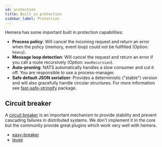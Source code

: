 ```yaml
---
id: protection
title: Built in protection
sidebar_label: Protection
---
```


Hemera has some important built in protection capabilities:

* **Process policy**: Will cancel the incoming request and return an error when the policy (memory, event loop) could not be fullfilled (Option: `heavy`).
* **Message loop detection**: Will cancel the request and return an error if you call a route recursively (Option: `maxRecursion`).
* **Auto-pruning**: NATS automatically handles a slow consumer and cut it off. You are responsible to use a process-manager.
* **Safe default JSON serializer**: Provides a deterministic ("stable") version and will also gracefully handle circular structures. For more information see [fast-safe-stringify](https://github.com/davidmarkclements/fast-safe-stringify) package.

## Circuit breaker

A [circuit breaker](https://martinfowler.com/bliki/CircuitBreaker.html) is an important mechanism to provide stability and prevent cascading failures in distributed systems. We don't implement it in the core but the community provide great plugins which work very well with hemera.

* [easy-breaker](https://github.com/delvedor/easy-breaker)
* [levee](https://github.com/krakenjs/levee)
